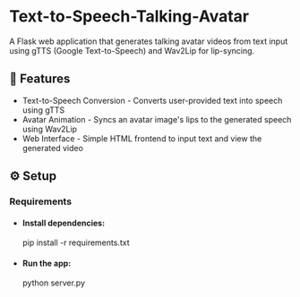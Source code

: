 # Text-to-Speech-Talking-Avatar
A Flask web application that generates talking avatar videos from text input using gTTS (Google Text-to-Speech) and Wav2Lip for lip-syncing.

## 🚀 Features
- Text-to-Speech Conversion - Converts user-provided text into speech using gTTS
- Avatar Animation - Syncs an avatar image's lips to the generated speech using Wav2Lip
- Web Interface - Simple HTML frontend to input text and view the generated video

## ⚙️ Setup
### Requirements
- #### Install dependencies:
  pip install -r requirements.txt

- #### Run the app:
  python server.py
